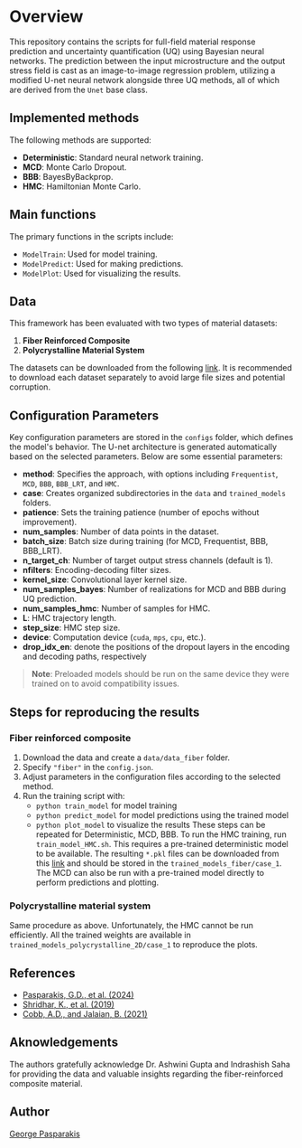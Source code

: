 # Overview

This repository contains the scripts for full-field material response prediction and uncertainty quantification (UQ) using Bayesian neural networks. The prediction between the input microstructure and the output stress field is cast as an image-to-image regression problem, utilizing a modified U-net neural network alongside three UQ methods, all of which are derived from the `Unet` base class.

## Implemented methods

The following methods are supported:

- **Deterministic**: Standard neural network training.
- **MCD**: Monte Carlo Dropout.
- **BBB**: BayesByBackprop.
- **HMC**: Hamiltonian Monte Carlo.

## Main functions

The primary functions in the scripts include:

- `ModelTrain`: Used for model training.
- `ModelPredict`: Used for making predictions.
- `ModelPlot`: Used for visualizing the results.

## Data

This framework has been evaluated with two types of material datasets:

1. **Fiber Reinforced Composite**
2. **Polycrystalline Material System**

The datasets can be downloaded from the following [link](https://doi.org/10.7281/T1GCHQPY). It is recommended to download each dataset separately to avoid large file sizes and potential corruption.

## Configuration Parameters

Key configuration parameters are stored in the `configs` folder, which defines the model's behavior. The U-net architecture is generated automatically based on the selected parameters. Below are some essential parameters:

- **method**: Specifies the approach, with options including `Frequentist`, `MCD`, `BBB`, `BBB_LRT`, and `HMC`.
- **case**: Creates organized subdirectories in the `data` and `trained_models` folders.
- **patience**: Sets the training patience (number of epochs without improvement).
- **num_samples**: Number of data points in the dataset.
- **batch_size**: Batch size during training (for MCD, Frequentist, BBB, BBB_LRT).
- **n_target_ch**: Number of target output stress channels (default is 1).
- **nfilters**: Encoding-decoding filter sizes.
- **kernel_size**: Convolutional layer kernel size.
- **num_samples_bayes**: Number of realizations for MCD and BBB during UQ prediction.
- **num_samples_hmc**: Number of samples for HMC.
- **L**: HMC trajectory length.
- **step_size**: HMC step size.
- **device**: Computation device (`cuda`, `mps`, `cpu`, etc.).
- **drop_idx_en**: denote the positions of the dropout layers in the encoding and decoding paths, respectively

> **Note**: Preloaded models should be run on the same device they were trained on to avoid compatibility issues.

## Steps for reproducing the results
### Fiber reinforced composite
1. Download the data and create a `data/data_fiber` folder.
2. Specify `"fiber"` in the `config.json`.
3. Adjust parameters in the configuration files according to the selected method.
4. Run the training script with:
   - `python train_model` for model training
   - `python predict_model` for model predictions using the trained model
   - `python plot_model` to visualize the results
  These steps can be repeated for Deterministic, MCD, BBB. To run the HMC training, run `train_model_HMC.sh`. This requires a pre-trained deterministic model to be available. The resulting `*.pkl` files can be downloaded from this [link](https://doi.org/10.7281/T1GCHQPY) and should be stored in the `trained_models_fiber/case_1`. The MCD can also be run with a pre-trained model directly to perform predictions and plotting.
### Polycrystalline material system 
Same procedure as above. Unfortunately, the HMC cannot be run efficiently. All the trained weights are available in `trained_models_polycrystalline_2D/case_1` to reproduce the plots.

## References

* [Pasparakis, G.D., et al. (2024)](https://www.sciencedirect.com/science/article/pii/S0045782524007400)
* [Shridhar, K., et al. (2019)](https://arxiv.org/abs/1901.02731)
* [Cobb, A.D., and Jalaian, B. (2021)](https://proceedings.mlr.press/v161/cobb21a.html)

## Aknowledgements
The authors gratefully acknowledge Dr. Ashwini Gupta and Indrashish Saha for providing the data and valuable insights regarding the fiber-reinforced composite material.

## Author
[George Pasparakis](https://scholar.google.com/citations?user=kPANZZQAAAAJ&hl=en)

